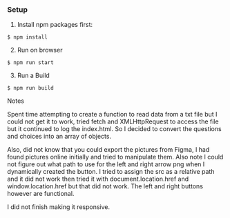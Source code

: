 ### Setup

1) Install npm packages first:
```
$ npm install
```

2) Run on browser
```
$ npm run start
```
3) Run a Build
```
$ npm run build
```

Notes

Spent time attempting to create a function to read data from a txt file but I
could not get it to work, tried fetch and XMLHttpRequest to access the file but
it continued to log the index.html. So I decided to convert the questions and choices into
an array of objects.

Also, did not know that you could export the pictures from Figma, I had found pictures online
initially and tried to manipulate them. Also note I could not figure out what path to use
for the left and right arrow png when I dynamically created the button. I tried to assign the src as a relative
path and it did not work then tried it with document.location.href and window.location.href but that did not work.
The left and right buttons however are functional.

I did not finish making it responsive.
